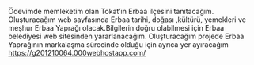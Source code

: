 Ödevimde memleketim olan Tokat’ın Erbaa ilçesini tanıtacağım. 
Oluşturacağım web sayfasında Erbaa tarihi, doğası ,kültürü, yemekleri 
ve meşhur Erbaa Yaprağı olacak.Bilgilerin doğru olabilmesi için Erbaa 
belediyesi web sitesinden yararlanacağım. Oluşturacağım projede 
Erbaa Yaprağının markalaşma sürecinde olduğu için ayrıca yer
ayıracağım
https://g201210064.000webhostapp.com/
